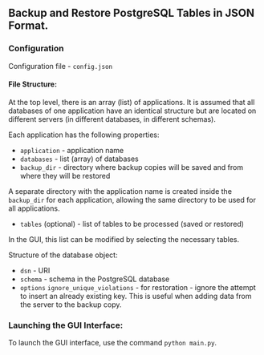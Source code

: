 ## Backup and Restore PostgreSQL Tables in JSON Format.

### Configuration
Configuration file - `config.json`

#### File Structure:
At the top level, there is an array (list) of applications. It is assumed that all databases of one application have an identical structure but are located on different servers (in different databases, in different schemas).

Each application has the following properties:
* `application` - application name
* `databases` - list (array) of databases
* `backup_dir` - directory where backup copies will be saved and from where they will be restored

A separate directory with the application name is created inside the `backup_dir` for each application, allowing the same directory to be used for all applications.
* `tables` (optional) - list of tables to be processed (saved or restored)

In the GUI, this list can be modified by selecting the necessary tables.

Structure of the database object:
* `dsn` - URI
* `schema` - schema in the PostgreSQL database
* `options`
`ignore_unique_violations` - for restoration - ignore the attempt to insert an already existing key. This is useful when adding data from the server to the backup copy.

### Launching the GUI Interface:
To launch the GUI interface, use the command `python main.py`.
